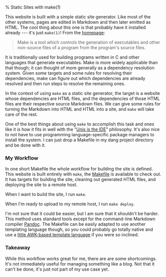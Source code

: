 % Static Sites with make(1)

This website is built with a simple static site generator.
Like most of the other systems,
pages are edited in Markdown and then later emitted as HTML.
The cool thing about this one is that probably have it installed already ---
it's just `make(1)`!
From the [homepage][make-homepage]:

> Make is a tool which controls the generation of executables and other non-source files of a program from the program's source files.

It is traditionally used for building programs written in C
and other languages that generate executables.
Make is more widely applicable than that though;
it can thought of more generally as a dependency resolution system.
Given some targets and some rules for resolving their dependencies,
make can figure out which dependencies are already resolved
and then run steps to resolve the remaining ones.

In the context of using `make` as a static site generator,
the target is a website whose dependencies are HTML files,
and the dependencies of those HTML files are their respective source Markdown files.
We can give some rules for turning the Markdown into HTML and HTML into a site,
and `make` will take care of the rest.


One of the best things about using `make` to accomplish this task
and ones like it
is how it fits in well with the "[Unix is the IDE][unix-as-ide]" philosophy.
It's also nice to not have to use programming language-specific package managers to install the system.
I can just drop a Makefile in my dang project directory and be done with it.

### My Workflow

In one short Makefile the whole workflow for building the site is defined.
This website is built entirely with `make`, the [Makefile][site-makefile] is available to check out.
It has targets for building the site,
cleaning out generated HTML files,
and deploying the site to a remote host.

When I want to build the site,
I run `make`.

When I'm ready to upload to my remote host,
I run `make deploy`.

I'm not sure that it could be easier,
but I am sure that it shouldn't be harder.
This method uses standard tools
except for the command-line Markdown compiler [Pandoc][pandoc].
The Makefile can be easily adapted to use another templating language though,
so you could probably go totally native and use a [little AWK-based template language][werc]
if you were so inclined.

### Takeaway

While this workflow works great for me,
there are are some shortcomings.
It's not immediately useful for managing something like a blog.
Not that it can't be done,
it's just not part of my use case yet.

[make-homepage]: http://www.gnu.org/software/make/
[make-makefiles]: http://www.gnu.org/software/make/manual/html_node/Introduction.html#Introduction
[jekyll]: http://jekyllrb.com
[pandoc]: http://johnmacfarlane.net/pandoc
[site-makefile]: https://github.com/jdp/justinpoliey.com/blob/master/Makefile
[unix-as-ide]: http://blog.sanctum.geek.nz/unix-as-ide-introduction/
[werc]: http://werc.cat-v.org/
